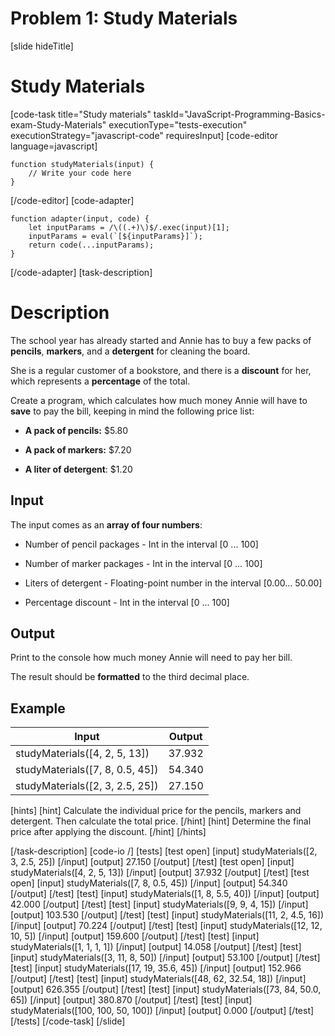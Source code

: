 # Problem 1: Study Materials
[slide hideTitle]
# Study Materials

[code-task title="Study materials" taskId="JavaScript-Programming-Basics-exam-Study-Materials" executionType="tests-execution" executionStrategy="javascript-code" requiresInput]
[code-editor language=javascript]
```
function studyMaterials(input) {
	// Write your code here
}
```
[/code-editor]
[code-adapter]
```
function adapter(input, code) {
    let inputParams = /\((.+)\)$/.exec(input)[1];
    inputParams = eval(`[${inputParams}]`);
    return code(...inputParams);
}
```
[/code-adapter]
[task-description]
# Description

The school year has already started and Annie has to buy a few packs of **pencils**, **markers**, and a **detergent** for cleaning the board. 

She is a regular customer of a bookstore, and there is a **discount** for her, which represents a **percentage** of the total.

Create a program, which calculates how much money Annie will have to **save** to pay the bill, keeping in mind the following price list:

- **A pack of pencils:** $5.80

- **A pack of markers:** $7.20

- **A liter of detergent**: $1.20 

## Input

The input comes as an **array of four numbers**:

- Number of pencil packages - Int in the interval \[0 ... 100\]

- Number of marker packages - Int in the interval \[0 ... 100\]

- Liters of detergent - Floating-point number in the interval \[0.00… 50.00\]

- Percentage discount - Int in the interval \[0 ... 100\]

## Output

Print to the console how much money Annie will need to pay her bill. 

The result should be **formatted** to the third decimal place.

## Example

| **Input** | **Output** |
| --- | --- |
|studyMaterials([4, 2, 5, 13])| 37.932 |
|studyMaterials([7, 8, 0.5, 45])|54.340|
|studyMaterials([2, 3, 2.5, 25])| 27.150 |


[hints]
[hint]
Calculate the individual price for the pencils, markers and detergent. Then calculate the total price.
[/hint]
[hint]
Determine the final price after applying the discount.
[/hint]
[/hints]


[/task-description]
[code-io /]
[tests]
[test open]
[input]
studyMaterials([2, 3, 2.5, 25])
[/input]
[output]
27.150
[/output]
[/test]
[test open]
[input]
studyMaterials([4, 2, 5, 13])
[/input]
[output]
37.932
[/output]
[/test]
[test open]
[input]
studyMaterials([7, 8, 0.5, 45])
[/input]
[output]
54.340
[/output]
[/test]
[test]
[input]
studyMaterials([1, 8, 5.5, 40])
[/input]
[output]
42.000
[/output]
[/test]
[test]
[input]
studyMaterials([9, 9, 4, 15])
[/input]
[output]
103.530
[/output]
[/test]
[test]
[input]
studyMaterials([11, 2, 4.5, 16])
[/input]
[output]
70.224
[/output]
[/test]
[test]
[input]
studyMaterials([12, 12, 10, 5])
[/input]
[output]
159.600
[/output]
[/test]
[test]
[input]
studyMaterials([1, 1, 1, 1])
[/input]
[output]
14.058
[/output]
[/test]
[test]
[input]
studyMaterials([3, 11, 8, 50])
[/input]
[output]
53.100
[/output]
[/test]
[test]
[input]
studyMaterials([17, 19, 35.6, 45])
[/input]
[output]
152.966
[/output]
[/test]
[test]
[input]
studyMaterials([48, 62, 32.54, 18])
[/input]
[output]
626.355
[/output]
[/test]
[test]
[input]
studyMaterials([73, 84, 50.0, 65])
[/input]
[output]
380.870
[/output]
[/test]
[test]
[input]
studyMaterials([100, 100, 50, 100])
[/input]
[output]
0.000
[/output]
[/test]
[/tests]
[/code-task]
[/slide]
